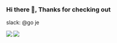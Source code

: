 ### Hi there 👋, Thanks for checking out

slack: @go je

<span>
  <img align="left" src="https://github-readme-stats.vercel.app/api?username=gocs&count_private=true&show_icons=true" />
</span>
<span>
  <img align="left" src="https://github-readme-stats.vercel.app/api/top-langs/?username=gocs&layout=compact" />
</span>
